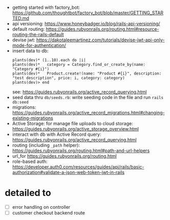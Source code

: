 * getting started with factory_bot: https://github.com/thoughtbot/factory_bot/blob/master/GETTING_STARTED.md 
* api versioning: https://www.honeybadger.io/blog/rails-api-versioning/
* default routing: https://guides.rubyonrails.org/routing.html#resource-routing-the-rails-default
* devise jwt: https://dakotaleemartinez.com/tutorials/devise-jwt-api-only-mode-for-authentication/
* insert data to db:
    ```
    plants(dev)* (1..10).each do |i|
    plants(dev)*   category = Category.find_or_create_by(name: "Category #{i}")
    plants(dev)*   Product.create!(name: "Product #{i}", description: "test description", price: i, category: category)
    plants(dev)> end
    ```
    see: https://guides.rubyonrails.org/active_record_querying.html
* seed data thru `db/seeds.rb`: write seeding code in the file and run `rails db:seed`
* migrations: https://guides.rubyonrails.org/active_record_migrations.html#changing-existing-migrations
* Active Storage: for manage file uploads to cloud storage: https://guides.rubyonrails.org/active_storage_overview.html
* interact with db with Active Record query: https://guides.rubyonrails.org/active_record_querying.html
* routing (including `_path` helper): https://guides.rubyonrails.org/routing.html#path-and-url-helpers
* url_for https://guides.rubyonrails.org/routing.html
* role-based auth: https://developer.auth0.com/resources/guides/api/rails/basic-authorization#validate-a-json-web-token-jwt-in-rails
# detailed to 
- [ ] error handling on controller
- [ ] customer checkout backend route